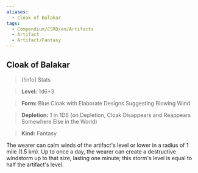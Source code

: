 ```yaml
---
aliases:
  - Cloak of Balakar
tags:
  - Compendium/CSRD/en/Artifacts
  - Artifact
  - Artifact/Fantasy
---
```

  
    
## Cloak of Balakar    
>[!info] Stats    
> **Level:** 1d6+3    
> **Form:** Blue Cloak with Elaborate Designs Suggesting Blowing Wind    
> **Depletion:** 1 in 1D6 (on Depletion, Cloak Disappears and Reappears Somewhere Else in the World)    
> **Kind:** Fantasy  
    
The wearer can calm winds of the artifact's level or lower in a radius of 1 mile (1.5 km). Up to once a day, the wearer can create a destructive windstorm up to that size, lasting one minute; this storm's level is equal to half the artifact's level.